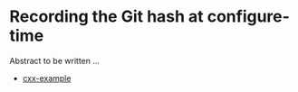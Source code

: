 # Recording the Git hash at configure-time

Abstract to be written ...

- [cxx-example](cxx-example/)
